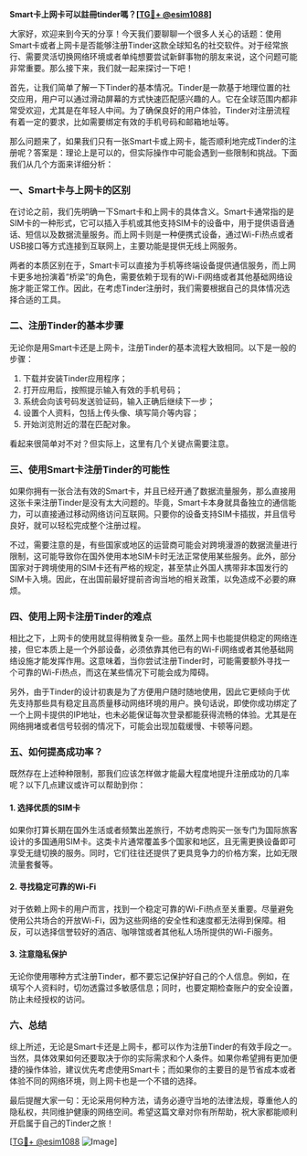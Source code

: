 **Smart卡上网卡可以註冊tinder嗎？[[TG💪+ @esim1088](https://t.me/s/esim1088)]**

大家好，欢迎来到今天的分享！今天我们要聊聊一个很多人关心的话题：使用Smart卡或者上网卡是否能够注册Tinder这款全球知名的社交软件。对于经常旅行、需要灵活切换网络环境或者单纯想要尝试新鲜事物的朋友来说，这个问题可能非常重要。那么接下来，我们就一起来探讨一下吧！

首先，让我们简单了解一下Tinder的基本情况。Tinder是一款基于地理位置的社交应用，用户可以通过滑动屏幕的方式快速匹配感兴趣的人。它在全球范围内都非常受欢迎，尤其是在年轻人中间。为了确保良好的用户体验，Tinder对注册流程有着一定的要求，比如需要绑定有效的手机号码和邮箱地址等。

那么问题来了，如果我们只有一张Smart卡或上网卡，能否顺利地完成Tinder的注册呢？答案是：理论上是可以的，但实际操作中可能会遇到一些限制和挑战。下面我们从几个方面来详细分析：

### **一、Smart卡与上网卡的区别**
在讨论之前，我们先明确一下Smart卡和上网卡的具体含义。Smart卡通常指的是SIM卡的一种形式，它可以插入手机或其他支持SIM卡的设备中，用于提供语音通话、短信以及数据流量服务。而上网卡则是一种便携式设备，通过Wi-Fi热点或者USB接口等方式连接到互联网上，主要功能是提供无线上网服务。

两者的本质区别在于，Smart卡可以直接为手机等终端设备提供通信服务，而上网卡更多地扮演着“桥梁”的角色，需要依赖于现有的Wi-Fi网络或者其他基础网络设施才能正常工作。因此，在考虑Tinder注册时，我们需要根据自己的具体情况选择合适的工具。

### **二、注册Tinder的基本步骤**
无论你是用Smart卡还是上网卡，注册Tinder的基本流程大致相同。以下是一般的步骤：
1. 下载并安装Tinder应用程序；
2. 打开应用后，按照提示输入有效的手机号码；
3. 系统会向该号码发送验证码，输入正确后继续下一步；
4. 设置个人资料，包括上传头像、填写简介等内容；
5. 开始浏览附近的潜在匹配对象。

看起来很简单对不对？但实际上，这里有几个关键点需要注意。

### **三、使用Smart卡注册Tinder的可能性**
如果你拥有一张合法有效的Smart卡，并且已经开通了数据流量服务，那么直接用这张卡来注册Tinder是没有太大问题的。毕竟，Smart卡本身就具备独立的通信能力，可以直接通过移动网络访问互联网。只要你的设备支持SIM卡插拔，并且信号良好，就可以轻松完成整个注册过程。

不过，需要注意的是，有些国家或地区的运营商可能会对跨境漫游的数据流量进行限制，这可能导致你在国外使用本地SIM卡时无法正常使用某些服务。此外，部分国家对于跨境使用的SIM卡还有严格的规定，甚至禁止外国人携带非本国发行的SIM卡入境。因此，在出国前最好提前咨询当地的相关政策，以免造成不必要的麻烦。

### **四、使用上网卡注册Tinder的难点**
相比之下，上网卡的使用就显得稍微复杂一些。虽然上网卡也能提供稳定的网络连接，但它本质上是一个外部设备，必须依靠其他已有的Wi-Fi网络或者其他基础网络设施才能发挥作用。这意味着，当你尝试注册Tinder时，可能需要额外寻找一个可靠的Wi-Fi热点，而这在某些情况下可能会成为障碍。

另外，由于Tinder的设计初衷是为了方便用户随时随地使用，因此它更倾向于优先支持那些具有稳定且高质量移动网络环境的用户。换句话说，即使你成功绑定了一个上网卡提供的IP地址，也未必能保证每次登录都能获得流畅的体验。尤其是在网络拥堵或者信号较弱的情况下，可能会出现加载缓慢、卡顿等问题。

### **五、如何提高成功率？**
既然存在上述种种限制，那我们应该怎样做才能最大程度地提升注册成功的几率呢？以下几点建议或许可以帮助到你：

#### **1. 选择优质的SIM卡**
如果你打算长期在国外生活或者频繁出差旅行，不妨考虑购买一张专门为国际旅客设计的多国通用SIM卡。这类卡片通常覆盖多个国家和地区，且无需更换设备即可享受无缝切换的服务。同时，它们往往还提供了更具竞争力的价格方案，比如无限流量套餐等。

#### **2. 寻找稳定可靠的Wi-Fi**
对于依赖上网卡的用户而言，找到一个稳定可靠的Wi-Fi热点至关重要。尽量避免使用公共场合的开放Wi-Fi，因为这些网络的安全性和速度都无法得到保障。相反，可以选择信誉较好的酒店、咖啡馆或者其他私人场所提供的Wi-Fi服务。

#### **3. 注意隐私保护**
无论你使用哪种方式注册Tinder，都不要忘记保护好自己的个人信息。例如，在填写个人资料时，切勿透露过多敏感信息；同时，也要定期检查账户的安全设置，防止未经授权的访问。

### **六、总结**
综上所述，无论是Smart卡还是上网卡，都可以作为注册Tinder的有效手段之一。当然，具体效果如何还要取决于你的实际需求和个人条件。如果你希望拥有更加便捷的操作体验，建议优先考虑使用Smart卡；而如果你的主要目的是节省成本或者体验不同的网络环境，则上网卡也是一个不错的选择。

最后提醒大家一句：无论采用何种方法，请务必遵守当地的法律法规，尊重他人的隐私权，共同维护健康的网络空间。希望这篇文章对你有所帮助，祝大家都能顺利开启属于自己的Tinder之旅！

[[TG💪+ @esim1088](https://t.me/s/esim1088) ![Image](https://i.postimg.cc/4NQfJmqS/Snipaste-2025-05-13-00-14-12.png)]
